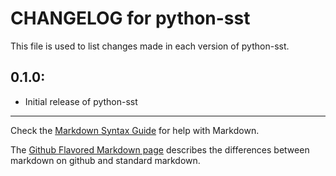 # CHANGELOG for python-sst

This file is used to list changes made in each version of python-sst.

## 0.1.0:

* Initial release of python-sst

- - - 
Check the [Markdown Syntax Guide](http://daringfireball.net/projects/markdown/syntax) for help with Markdown.

The [Github Flavored Markdown page](http://github.github.com/github-flavored-markdown/) describes the differences between markdown on github and standard markdown.
